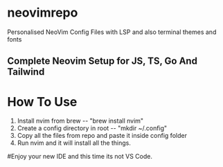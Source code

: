# neovimrepo
Personalised NeoVim Config Files with LSP and also terminal themes and fonts

## Complete Neovim Setup for JS, TS, Go And Tailwind

# How To Use

1. Install nvim from brew -- "brew install nvim"
2. Create a config directory in root -- "mkdir ~/.config"
3. Copy all the files from repo and paste it inside config folder
4. Run nvim and it will install all the things.

#Enjoy your new IDE and this time its not VS Code.
